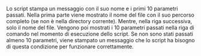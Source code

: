 Lo script stampa un messaggio con il suo nome e i primi 10 parametri passati.
Nella prima parte viene mostrato il nome del file con il suo percorso completo (se non è nella directory corrente).
Mentre, nella riga successiva, solo il nome del file.
Vengono poi mostrati i 10 parametri passati nella riga di comando nel momento di esecuzione dello script.
Se non sono stati passati almeno 10 parametri, viene stampato un messaggio che lo script ha bisogno di questa condizione per funzionare correttamente.
